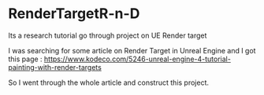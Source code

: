 # RenderTargetR-n-D
 Its a research tutorial go through project on UE Render target 


I was searching for some article on Render Target in Unreal Engine 
and I got this page :
https://www.kodeco.com/5246-unreal-engine-4-tutorial-painting-with-render-targets

So I went through the whole article and construct this project.
